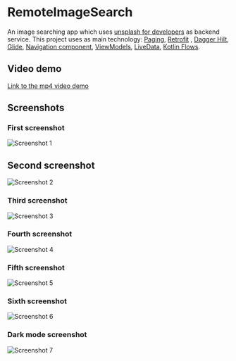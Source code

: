 # RemoteImageSearch

An image searching app which uses [unsplash for developers](https://api.unsplash.com/) as backend
service. This project uses as main
technology: [Paging](https://developer.android.com/topic/libraries/architecture/paging/v3-overview),
[Retrofit](https://square.github.io/retrofit/)
, [Dagger Hilt](https://developer.android.com/training/dependency-injection/hilt-android),
[Glide](https://github.com/bumptech/glide),
[Navigation component](https://developer.android.com/guide/navigation/navigation-getting-started),
[ViewModels](https://developer.android.com/topic/libraries/architecture/viewmodel),
[LiveData](https://developer.android.com/topic/libraries/architecture/livedata),
[Kotlin Flows](https://developer.android.com/kotlin/flow).

## Video demo

[Link to the mp4 video demo](/screenshots/device-2021-11-12-172727.mp4)

## Screenshots

### First screenshot

![Screenshot 1](/screenshots/device-2021-11-12-151237.png)

## Second screenshot

![Screenshot 2](/screenshots/device-2021-11-12-143839.png)

### Third screenshot

![Screenshot 3](/screenshots/device-2021-11-12-151222.png)

### Fourth screenshot

![Screenshot 4](/screenshots/device-2021-11-12-151138.png)

### Fifth screenshot

![Screenshot 5](/screenshots/device-2021-11-12-143904.png)

### Sixth screenshot

![Screenshot 6](/screenshots/device-2021-11-12-150341.png)

### Dark mode screenshot

![Screenshot 7](/screenshots/device-2021-11-12-143646.png)

